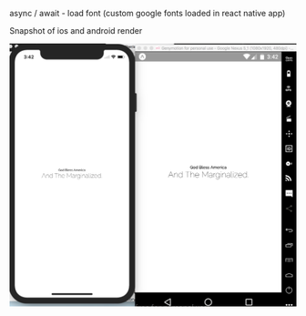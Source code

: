 async / await - load font (custom google fonts loaded in react native app)

Snapshot of ios and android render

![Alt text](cusfont.png?raw=true "snapshot of ios and android views")
